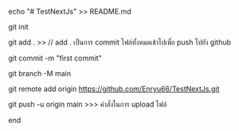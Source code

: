 echo "# TestNextJs" >> README.md

git init

git add .   >>    // add . เป็นการ commit ไฟล์ทั้งหมดเข้าไปเพื่อ push ไปยัง github

git commit -m "first commit"

git branch -M main

git remote add origin https://github.com/Enryu66/TestNextJs.git

git push -u origin main >>> คำสั่งในการ upload ไฟล์

end